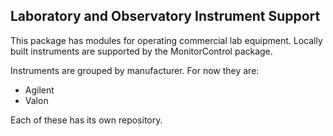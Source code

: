 ## Laboratory and Observatory Instrument Support

This package has modules for operating commercial lab equipment.  Locally built instruments are supported by the MonitorControl package.

Instruments are grouped by manufacturer.  For now they are:
* Agilent
* Valon

Each of these has its own repository.